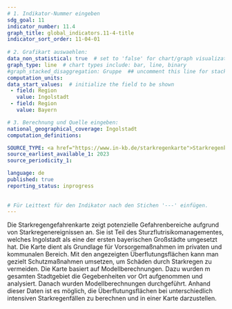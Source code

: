 ```yaml
---
# 1. Indikator-Nummer eingeben 
sdg_goal: 11 
indicator_number: 11.4
graph_title: global_indicators.11-4-title
indicator_sort_order: 11-04-01
 
# 2. Grafikart auswaehlen: 
data_non_statistical: true  # set to 'false' for chart/graph visualization 
graph_type: line  # chart types include: bar, line, binary 
#graph_stacked_disaggregation: Gruppe  ## uncomment this line for stacked bars. eplace 'Geschlecht' with the field of aggregation. 
computation_units: 
data_start_values:  # initialize the field to be shown  
 - field: Region 
   value: Ingolstadt 
 - field: Region 
   value: Bayern 

# 3. Berechnung und Quelle eingeben: 
national_geographical_coverage: Ingolstadt 
computation_definitions: 

SOURCE_TYPE: <a href="https://www.in-kb.de/starkregenkarte">Starkregenkarte INKB</a>  # data source  
source_earliest_available_1: 2023
source_periodicity_1: 

language: de   
published: true 
reporting_status: inprogress
 
 
# Für Leittext für den Indikator nach den Stichen '---' einfügen. 
---
```

Die Starkregengefahrenkarte zeigt potenzielle Gefahrenbereiche aufgrund von Starkregenereignissen an. Sie ist Teil des Sturzflutrisikomanagementes, welches Ingolstadt als eine der ersten bayerischen Großstädte umgesetzt hat. Die Karte dient als Grundlage für Vorsorgemaßnahmen im privaten und kommunalen Bereich. Mit den angezeigten Überflutungsflächen kann man gezielt Schutzmaßnahmen umsetzen, um Schäden durch Starkregen zu vermeiden. Die Karte basiert auf Modellberechnungen. Dazu wurden m gesamten Stadtgebiet die Gegebenheiten vor Ort aufgenommen und analysiert. Danach wurden Modellberechnungen durchgeführt. Anhand dieser Daten ist es möglich, die Überflutungsflächen bei unterschiedlich intensiven Starkregenfällen zu berechnen und in einer Karte darzustellen. <br>
